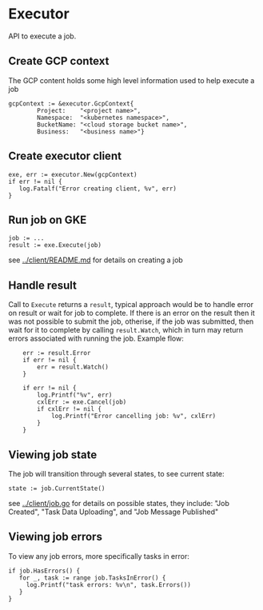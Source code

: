 # Executor
API to execute a job. 

## Create GCP context
The GCP content holds some high level information used to help execute a job
```
gcpContext := &executor.GcpContext{
		Project:    "<project name>",
		Namespace:  "<kubernetes namespace>",
		BucketName: "<cloud storage bucket name>",
		Business:   "<business name>"}
```
## Create executor client
```
exe, err := executor.New(gcpContext)
if err != nil {
   log.Fatalf("Error creating client, %v", err)
}
```
## Run job on GKE
```
job := ...
result := exe.Execute(job)
```
see [../client/README.md](../client/README.md) for details on creating a job

## Handle result
Call to `Execute` returns a `result`, typical approach would be to handle error on result or wait for job to complete. If there is an error on the result then it was not possible to submit the job, otherise, if the job was submitted, then wait for it to complete by calling `result.Watch`, which in turn may return errors associated with running the job. Example flow:
```
	err := result.Error
	if err != nil {
		err = result.Watch()
	}

	if err != nil {
		log.Printf("%v", err)
		cxlErr := exe.Cancel(job)
		if cxlErr != nil {
			log.Printf("Error cancelling job: %v", cxlErr)
		}
	}
```

## Viewing job state
The job will transition through several states, to see current state:
```
state := job.CurrentState()
```
see [../client/job.go](../client/job.go) for details on possible states, they include: "Job Created", "Task Data Uploading", and "Job Message Published"


## Viewing job errors
To view any job errors, more specifically tasks in error:
```
if job.HasErrors() {
   for _, task := range job.TasksInError() {
     log.Printf("task errors: %v\n", task.Errors())
   }
}
```

